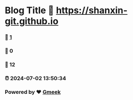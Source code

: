 # Blog Title :link: https://shanxin-git.github.io 
### :page_facing_up: [1](https://shanxin-git.github.io/tag.html) 
### :speech_balloon: 0 
### :hibiscus: 12 
### :alarm_clock: 2024-07-02 13:50:34 
### Powered by :heart: [Gmeek](https://github.com/Meekdai/Gmeek)
